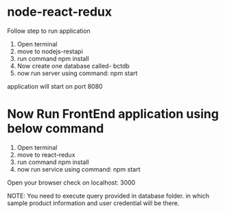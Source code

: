 # node-react-redux
Follow step to run application

1. Open terminal 
2. move to nodejs-restapi
3. run command npm install
4. Now create one database called- bctdb
5. now run server using command: npm  start

application will start on port 8080

# Now Run FrontEnd application using below command
1. Open terminal 
2. move to react-redux
3. run command npm install
4. now run service using command: npm  start

Open your browser
check on localhost: 3000

NOTE: 
You need to execute query provided in database folder. in which sample product information and user credential will be there.
